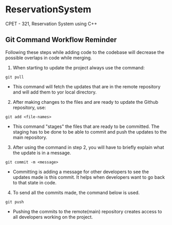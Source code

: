# ReservationSystem
CPET - 321, Reservation System using C++


## Git Command Workflow Reminder

Following these steps while adding code to the codebase will decrease the possible overlaps in code while merging.

1) When starting to update the project always use the command:

`git pull`
- This command will fetch the updates that are in the remote repository and will add them to yor local directory. 

2) After making changes to the files and are ready to update the Github repository, use:

`git add <file-names>`
- This command "stages" the files that are ready to be committed. The staging has to be done to be able to commit and push the updates to the main repository.

3) After using the command in step 2, you will have to briefly explain what the update is in a message. 

`git commit -m <message>`
- Committing is adding a message for other developers to see the updates made is this commit. It helps when developers want to go back to that state in code.

4) To send all the commits made, the command below is used.

`git push`
- Pushing the commits to the remote(main) repository creates access to all developers working on the project. 
